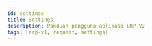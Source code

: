 ```yaml
---
id: settings
title: Settings
description: Panduan pengguna aplikasi ERP V2
tags: [erp-v1, request, settings]
---
```

